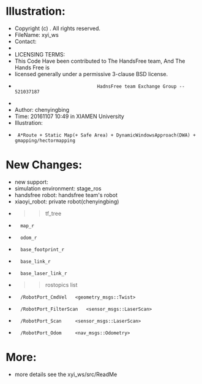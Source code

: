# Illustration:
* Copyright (c) <Yingbing Chen>. All rights reserved.
* FileName: xyi_ws
* Contact:
*
* LICENSING TERMS:
* This Code Have been contributed to The HandsFree team, And The Hands Free is
* licensed generally under a permissive 3-clause BSD license.
*                                   HadnsFree team Exchange Group -- 521037187
*
* Author: chenyingbing
* Time: 20161107   10:49   in XIAMEN University
* Illustration:
*      A*Route + Static Map(+ Safe Area) + DynamicWindowsApproach(DWA) + gmapping/hectormapping

# New Changes:
* new support:
*	simulation environment:	 stage_ros
*	handsfree robot:	 handsfree team's robot
*	xiaoyi_robot: 		 private robot(chenyingbing)
*	>> tf_tree	
*		map_r		
*		odom_r				
*		base_footprint_r		
*		base_link_r			
*		base_laser_link_r			
*	>> rostopics list
*		/RobotPort_CmdVel	<geometry_msgs::Twist>
*		/RobotPort_FilterScan	<sensor_msgs::LaserScan>	
*		/RobotPort_Scan		<sensor_msgs::LaserScan>	
*		/RobotPort_Odom 	<nav_msgs::Odometry>	

# More:
*	more details see the xyi_ws/src/ReadMe


